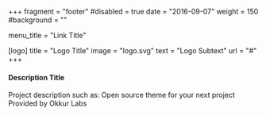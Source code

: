+++
fragment = "footer"
#disabled = true
date = "2016-09-07"
weight = 150
#background = ""

menu_title = "Link Title"

[logo]
  title = "Logo Title"
  image = "logo.svg"
  text = "Logo Subtext"
  url = "#"
+++

#### Description Title

Project description such as:
Open source theme for your next project
Provided by Okkur Labs
